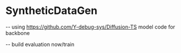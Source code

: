 # SyntheticDataGen

-- using https://github.com/Y-debug-sys/Diffusion-TS model code for backbone

-- build evaluation now/train